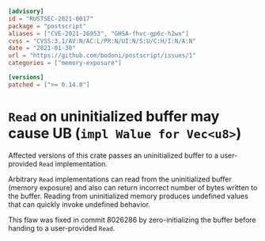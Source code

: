 ```toml
[advisory]
id = "RUSTSEC-2021-0017"
package = "postscript"
aliases = ["CVE-2021-26953", "GHSA-fhvc-gp6c-h2wx"]
cvss = "CVSS:3.1/AV:N/AC:L/PR:N/UI:N/S:U/C:H/I:N/A:N"
date = "2021-01-30"
url = "https://github.com/bodoni/postscript/issues/1"
categories = ["memory-exposure"]

[versions]
patched = [">= 0.14.0"]
```

# `Read` on uninitialized buffer may cause UB (`impl Walue for Vec<u8>`)

Affected versions of this crate passes an uninitialized buffer to a user-provided `Read` implementation.

Arbitrary `Read` implementations can read from the uninitialized buffer (memory exposure) and also can return incorrect number of bytes written to the buffer.
Reading from uninitialized memory produces undefined values that can quickly invoke undefined behavior.

This flaw was fixed in commit 8026286 by zero-initializing the buffer before handing to a user-provided `Read`.
